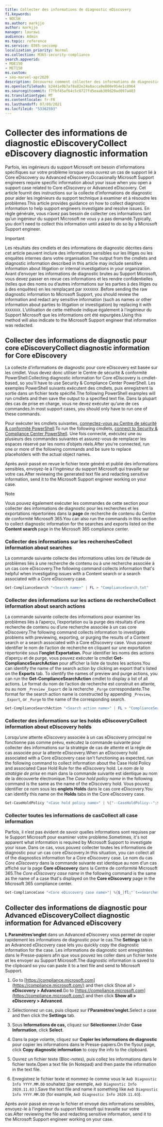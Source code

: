 ```yaml
---
title: Collecter des informations de diagnostic eDiscovery
f1.keywords:
- NOCSH
ms.author: markjjo
author: markjjo
manager: laurawi
audience: Admin
ms.topic: reference
ms.service: O365-seccomp
localization_priority: Normal
ms.collection: M365-security-compliance
search.appverid:
- MOE150
- MET150
ms.custom:
- seo-marvel-apr2020
description: Découvrez comment collecter des informations de diagnostic eDiscovery pour un cas de support Microsoft.
ms.openlocfilehash: b2441e0b7af8a82e24a8acca9e000e954e1c8964
ms.sourcegitcommit: f7fbf45af64c5c0727fd5eaab309d20ad097a483
ms.translationtype: MT
ms.contentlocale: fr-FR
ms.lasthandoff: 07/09/2021
ms.locfileid: "53362593"
---
```

# <a name="collect-ediscovery-diagnostic-information"></a><span data-ttu-id="5a689-103">Collecter des informations de diagnostic eDiscovery</span><span class="sxs-lookup"><span data-stu-id="5a689-103">Collect eDiscovery diagnostic information</span></span>

<span data-ttu-id="5a689-104">Parfois, les ingénieurs du support Microsoft ont besoin d’informations spécifiques sur votre problème lorsque vous ouvrez un cas de support lié à Core eDiscovery ou Advanced eDiscovery.</span><span class="sxs-lookup"><span data-stu-id="5a689-104">Occasionally Microsoft Support engineers require specific information about your issue when you open a support case related to Core eDiscovery or Advanced eDiscovery.</span></span> <span data-ttu-id="5a689-105">Cet article fournit des instructions sur la collecte d’informations de diagnostic pour aider les ingénieurs du support technique à examiner et à résoudre les problèmes.</span><span class="sxs-lookup"><span data-stu-id="5a689-105">This article provides guidance on how to collect diagnostic information to help support engineers investigate and resolve issues.</span></span> <span data-ttu-id="5a689-106">En règle générale, vous n’avez pas besoin de collecter ces informations tant qu’un ingénieur du support Microsoft ne vous y a pas demandé.</span><span class="sxs-lookup"><span data-stu-id="5a689-106">Typically, you don't need to collect this information until asked to do so by a Microsoft Support engineer.</span></span>

> [!IMPORTANT]
> <span data-ttu-id="5a689-107">Les résultats des cmdlets et des informations de diagnostic décrites dans cet article peuvent inclure des informations sensibles sur les litiges ou les enquêtes internes dans votre organisation.</span><span class="sxs-lookup"><span data-stu-id="5a689-107">The output from the cmdlets and diagnostic information described in this article may include sensitive information about litigation or internal investigations in your organization.</span></span> <span data-ttu-id="5a689-108">Avant d’envoyer les informations de diagnostic brutes au Support Microsoft, vous devez passer en revue ces informations et les rendre confidentielles (telles que des noms ou d’autres informations sur les parties à des litiges ou à des enquêtes) en les remplaçant par `XXXXXXX` .</span><span class="sxs-lookup"><span data-stu-id="5a689-108">Before sending the raw diagnostic information to Microsoft Support, you should review the information and redact any sensitive information (such as names or other information about parties to litigation or investigation) by replacing it with `XXXXXXX`.</span></span> <span data-ttu-id="5a689-109">L’utilisation de cette méthode indique également à l’ingénieur du Support Microsoft que les informations ont été expurgées.</span><span class="sxs-lookup"><span data-stu-id="5a689-109">Using this method will also indicate to the Microsoft Support engineer that information was redacted.</span></span>

## <a name="collect-diagnostic-information-for-core-ediscovery"></a><span data-ttu-id="5a689-110">Collecter des informations de diagnostic pour core eDiscovery</span><span class="sxs-lookup"><span data-stu-id="5a689-110">Collect diagnostic information for Core eDiscovery</span></span>

<span data-ttu-id="5a689-111">La collecte d’informations de diagnostic pour core eDiscovery est basée sur les cmdlet. Vous devez donc utiliser le Centre de sécurité & conformité PowerShell.</span><span class="sxs-lookup"><span data-stu-id="5a689-111">Collecting diagnostic information for Core eDiscovery is cmdlet-based, so you'll have to use Security & Compliance Center PowerShell.</span></span> <span data-ttu-id="5a689-112">Les exemples PowerShell suivants exécutent des cmdlets, puis enregistrent la sortie dans un fichier texte spécifié.</span><span class="sxs-lookup"><span data-stu-id="5a689-112">The following PowerShell examples will run cmdlets and then save the output to a specified text file.</span></span> <span data-ttu-id="5a689-113">Dans la plupart des cas de prise en charge, vous ne devez exécuter qu’une de ces commandes.</span><span class="sxs-lookup"><span data-stu-id="5a689-113">In most support cases, you should only have to run one of these commands.</span></span>

<span data-ttu-id="5a689-114">Pour exécuter les cmdlets suivantes, [connectez-vous </span> au Centre de sécurité & conformité PowerShell](/powershell/exchange/connect-to-scc-powershell).</span><span class="sxs-lookup"><span data-stu-id="5a689-114">To run the following cmdlets, [connect to Security & Compliance Center PowerShell</span>](/powershell/exchange/connect-to-scc-powershell).</span></span> <span data-ttu-id="5a689-115">Une fois connecté, exécutez une ou plusieurs des commandes suivantes et assurez-vous de remplacer les espaces réservé par les noms d’objets réels.</span><span class="sxs-lookup"><span data-stu-id="5a689-115">After you're connected, run one or more of the following commands and be sure to replace placeholders with the actual object names.</span></span>

<span data-ttu-id="5a689-116">Après avoir passé en revue le fichier texte généré et publié des informations sensibles, envoyez-le à l’ingénieur du support Microsoft qui travaille sur votre cas.</span><span class="sxs-lookup"><span data-stu-id="5a689-116">After reviewing the generated text file and redacting sensitive information, send it to the Microsoft Support engineer working on your case.</span></span>

> [!NOTE]
> <span data-ttu-id="5a689-117">Vous pouvez également exécuter les commandes de cette section pour collecter des informations de diagnostic pour les recherches et les exportations répertoriées dans la **page** de recherche de contenu du Centre de conformité Microsoft 365.</span><span class="sxs-lookup"><span data-stu-id="5a689-117">You can also run the commands in this section to collect diagnostic information for the searches and exports listed on the **Content search** page in the Microsoft 365 compliance center.</span></span>

### <a name="collect-information-about-searches"></a><span data-ttu-id="5a689-118">Collecter des informations sur les recherches</span><span class="sxs-lookup"><span data-stu-id="5a689-118">Collect information about searches</span></span>

<span data-ttu-id="5a689-119">La commande suivante collecte des informations utiles lors de l’étude de problèmes liés à une recherche de contenu ou à une recherche associée à un cas core eDiscovery.</span><span class="sxs-lookup"><span data-stu-id="5a689-119">The following command collects information that's helpful when investigating issues with a Content search or a search associated with a Core eDiscovery case.</span></span>

```powershell
Get-ComplianceSearch "<Search name>" | FL > "ComplianceSearch.txt"
```

### <a name="collect-information-about-search-actions"></a><span data-ttu-id="5a689-120">Collecter des informations sur les actions de recherche</span><span class="sxs-lookup"><span data-stu-id="5a689-120">Collect information about search actions</span></span>

<span data-ttu-id="5a689-121">La commande suivante collecte des informations pour examiner les problèmes liés à l’aperçu, l’exportation ou la purge des résultats d’une recherche de contenu ou d’une recherche associée à un cas core eDiscovery.</span><span class="sxs-lookup"><span data-stu-id="5a689-121">The following command collects information to investigate problems with previewing, exporting, or purging the results of a Content search or a search associated with a Core eDiscovery case.</span></span> <span data-ttu-id="5a689-122">Vous pouvez identifier le nom de l’action de recherche en cliquant sur une exportation répertoriée sous **l’onglet Exportation.** Pour identifier les noms des actions d’aperçu et de purge, vous pouvez exécuter la cmdlet **Get-ComplianceSearchAction** pour afficher la liste de toutes les actions.</span><span class="sxs-lookup"><span data-stu-id="5a689-122">You can identify the name of the search action by clicking an export that's listed on the **Exports** tab. To identify the names of preview and purge actions, you can run the **Get-ComplianceSearchAction** cmdlet to display a list of all actions.</span></span> <span data-ttu-id="5a689-123">Le format du nom de l’action de recherche est construit en attente, ou au nom `_Preview` `_Export` de la recherche `_Purge` correspondante.</span><span class="sxs-lookup"><span data-stu-id="5a689-123">The format for the search action name is constructed by appending `_Preview`, `_Export`, or `_Purge` to the name of the corresponding search.</span></span>

```powershell
Get-ComplianceSearchAction "<Search action name>" | FL > "ComplianceSearchAction.txt"
```

### <a name="collect-information-about-ediscovery-holds"></a><span data-ttu-id="5a689-124">Collecter des informations sur les holds eDiscovery</span><span class="sxs-lookup"><span data-stu-id="5a689-124">Collect information about eDiscovery holds</span></span>

<span data-ttu-id="5a689-125">Lorsqu’une attente eDiscovery associée à un cas eDiscovery principal ne fonctionne pas comme prévu, exécutez la commande suivante pour collecter des informations sur la stratégie de cas de attente et la règle de cas associée pour la attente eDiscovery.</span><span class="sxs-lookup"><span data-stu-id="5a689-125">When an eDiscovery hold associated with a Core eDiscovery case isn't functioning as expected, run the following command to collect information about the Case Hold Policy and associated Case Hold Rule for the eDiscovery hold.</span></span> <span data-ttu-id="5a689-126">Le *nom de la stratégie de prise* en main dans la commande suivante est identique au nom de la découverte électronique.</span><span class="sxs-lookup"><span data-stu-id="5a689-126">The *Case hold policy name* in the following command is the same as the name of the eDiscovery hold.</span></span> <span data-ttu-id="5a689-127">Vous pouvez identifier ce nom sous les **onglets Holds** dans le cas core eDiscovery.</span><span class="sxs-lookup"><span data-stu-id="5a689-127">You can identify this name on the **Holds** tabs in the Core eDiscovery case.</span></span>

```powershell
Get-CaseHoldPolicy "<Case hold policy name>" | %{"--CaseHoldPolicy--";$_|FL;"--CaseHoldRule--";Get-CaseHoldRule -Policy $_.Name | FL} > "eDiscoveryCaseHold.txt"
```

### <a name="collect-all-case-information"></a><span data-ttu-id="5a689-128">Collecter toutes les informations de cas</span><span class="sxs-lookup"><span data-stu-id="5a689-128">Collect all case information</span></span>

<span data-ttu-id="5a689-129">Parfois, il n’est pas évident de savoir quelles informations sont requises par le Support Microsoft pour examiner votre problème.</span><span class="sxs-lookup"><span data-stu-id="5a689-129">Sometimes, it's not apparent what information is required by Microsoft Support to investigate your issue.</span></span> <span data-ttu-id="5a689-130">Dans ce cas, vous pouvez collecter toutes les informations de diagnostic pour un cas core eDiscovery.</span><span class="sxs-lookup"><span data-stu-id="5a689-130">In this situation, you can collect all of the diagnostics information for a Core eDiscovery case.</span></span> <span data-ttu-id="5a689-131">Le nom du cas *Core eDiscovery* dans la commande suivante est identique au nom d’un cas affiché sur la page **Core eDiscovery** dans la Centre de conformité Microsoft 365.</span><span class="sxs-lookup"><span data-stu-id="5a689-131">The *Core eDiscovery case name* in the following command is the same as the name of a case that's displayed on the **Core eDiscovery** page in the Microsoft 365 compliance center.</span></span>

```powershell
Get-ComplianceCase "<Core eDiscovery case name>"| %{$_|fl;"`t==Searches==";Get-ComplianceSearch -Case $_.Name | FL;"`t==Search Actions==";Get-ComplianceSearchAction -Case $_.Name |FL;"`t==Holds==";Get-CaseHoldPolicy -Case $_.Name | %{$_|FL;"`t`t ==$($_.Name) Rules==";Get-CaseHoldRule -Policy $_.Name | FL}} > "eDiscoveryCase.txt"
```

## <a name="collect-diagnostic-information-for-advanced-ediscovery"></a><span data-ttu-id="5a689-132">Collecter des informations de diagnostic pour Advanced eDiscovery</span><span class="sxs-lookup"><span data-stu-id="5a689-132">Collect diagnostic information for Advanced eDiscovery</span></span>

<span data-ttu-id="5a689-133">**L Paramètres’onglet** dans un Advanced eDiscovery vous permet de copier rapidement les informations de diagnostic pour le cas.</span><span class="sxs-lookup"><span data-stu-id="5a689-133">The **Settings** tab in an Advanced eDiscovery case lets you quickly copy the diagnostic information for the case.</span></span> <span data-ttu-id="5a689-134">Les informations de diagnostic sont enregistrées dans le Presse-papiers afin que vous pouvez les coller dans un fichier texte et les envoyer au Support Microsoft.</span><span class="sxs-lookup"><span data-stu-id="5a689-134">The diagnostic information is saved to the clipboard so you can paste it to a text file and send to Microsoft Support.</span></span>

1. <span data-ttu-id="5a689-135">Go to [https://compliance.microsoft.com](https://compliance.microsoft.com/) and then click Show all > **eDiscovery > Advanced**.</span><span class="sxs-lookup"><span data-stu-id="5a689-135">Go to [https://compliance.microsoft.com](https://compliance.microsoft.com/) and then click **Show all > eDiscovery > Advanced**.</span></span>

2. <span data-ttu-id="5a689-136">Sélectionnez un cas, puis cliquez sur **l’Paramètres’onglet.**</span><span class="sxs-lookup"><span data-stu-id="5a689-136">Select a case and then click the **Settings** tab.</span></span>

3. <span data-ttu-id="5a689-137">Sous **Informations de cas,** cliquez sur **Sélectionner.**</span><span class="sxs-lookup"><span data-stu-id="5a689-137">Under **Case Information**, click **Select**.</span></span>

4. <span data-ttu-id="5a689-138">Dans la page volante, cliquez sur **Copier les informations de diagnostic** pour copier les informations dans le Presse-papiers.</span><span class="sxs-lookup"><span data-stu-id="5a689-138">On the flyout page, click **Copy diagnostic information** to copy the info to the clipboard.</span></span>

5. <span data-ttu-id="5a689-139">Ouvrez un fichier texte (Bloc-notes), puis collez les informations dans le fichier texte.</span><span class="sxs-lookup"><span data-stu-id="5a689-139">Open a text file (in Notepad) and then paste the information in the text file.</span></span>

6. <span data-ttu-id="5a689-140">Enregistrez le fichier texte et nommez-le comme vous le `AeD Diagnostic Info YYYY.MM.DD` souhaitez (par exemple, `AeD Diagnostic Info 2020.11.03` ).</span><span class="sxs-lookup"><span data-stu-id="5a689-140">Save the text file and name it something like `AeD Diagnostic Info YYYY.MM.DD` (for example, `AeD Diagnostic Info 2020.11.03`).</span></span>

<span data-ttu-id="5a689-141">Après avoir passé en revue le fichier et envoyé des informations sensibles, envoyez-le à l’ingénieur du support Microsoft qui travaille sur votre cas.</span><span class="sxs-lookup"><span data-stu-id="5a689-141">After reviewing the file and redacting sensitive information, send it to the Microsoft Support engineer working on your case.</span></span>
